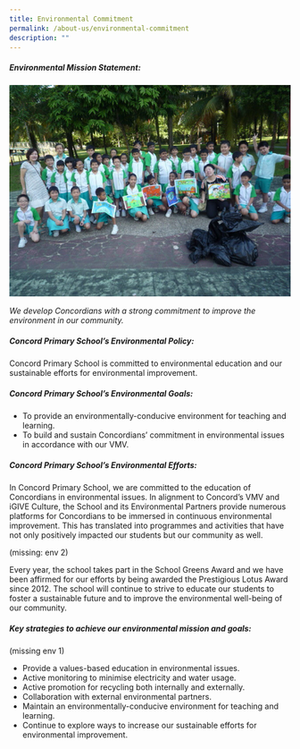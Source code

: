 ```yaml
---
title: Environmental Commitment
permalink: /about-us/environmental-commitment
description: ""
---
```

##### Environmental Mission Statement: 

![](/images/E-club_03.jpeg)

_We develop Concordians with a strong commitment to improve the environment in our community._

##### Concord Primary School’s Environmental Policy:

Concord Primary School is committed to environmental education and our sustainable efforts for environmental improvement. 

##### Concord Primary School’s Environmental Goals:

*   To provide an environmentally-conducive environment for teaching and learning.
*   To build and sustain Concordians’ commitment in environmental issues in accordance with our VMV.

  

##### Concord Primary School’s Environmental Efforts:

In Concord Primary School, we are committed to the education of Concordians in environmental issues. In alignment to Concord’s VMV and iGIVE Culture, the School and its Environmental Partners provide numerous platforms for Concordians to be immersed in continuous environmental improvement. This has translated into programmes and activities that have not only positively impacted our students but our community as well. 

(missing: env 2)

Every year, the school takes part in the School Greens Award and we have been affirmed for our efforts by being awarded the Prestigious Lotus Award since 2012. The school will continue to strive to educate our students to foster a sustainable future and to improve the environmental well-being of our community. 

  

##### Key strategies to achieve our environmental mission and goals:

 (missing env 1)
    
* Provide a values-based education in environmental issues.
*   Active monitoring to minimise electricity and water usage.
*   Active promotion for recycling both internally and externally.
*   Collaboration with external environmental partners.
*   Maintain an environmentally-conducive environment for teaching and learning.
*   Continue to explore ways to increase our sustainable efforts for environmental improvement.